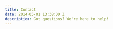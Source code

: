 ```yaml
---
title: Contact
date: 2014-05-01 13:38:00 Z
description: Got questions? We're here to help!
---
```


